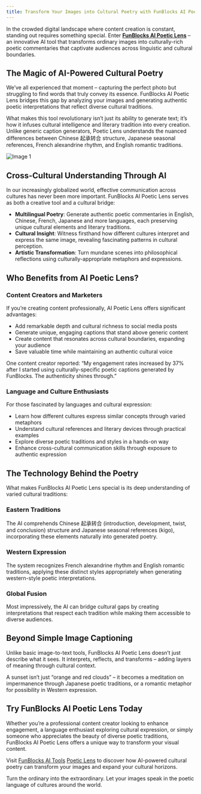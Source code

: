 ```yaml
---
title: Transform Your Images into Cultural Poetry with FunBlocks AI Poetic Lens
---
```


In the crowded digital landscape where content creation is constant, standing out requires something special. Enter **[FunBlocks AI Poetic Lens](https://www.funblocks.net/aitools/poetic)** – an innovative AI tool that transforms ordinary images into culturally-rich poetic commentaries that captivate audiences across linguistic and cultural boundaries.

The Magic of AI-Powered Cultural Poetry
---------------------------------------

We’ve all experienced that moment – capturing the perfect photo but struggling to find words that truly convey its essence. FunBlocks AI Poetic Lens bridges this gap by analyzing your images and generating authentic poetic interpretations that reflect diverse cultural traditions.

What makes this tool revolutionary isn’t just its ability to generate text; it’s how it infuses cultural intelligence and literary tradition into every creation. Unlike generic caption generators, Poetic Lens understands the nuanced differences between Chinese 起承转合 structure, Japanese seasonal references, French alexandrine rhythm, and English romantic traditions.

![Image 1](/img/uploads/2025/03/Screenshot-2025-03-03-at-11.04.27-AM.png)

Cross-Cultural Understanding Through AI
---------------------------------------

In our increasingly globalized world, effective communication across cultures has never been more important. FunBlocks AI Poetic Lens serves as both a creative tool and a cultural bridge:

*   **Multilingual Poetry**: Generate authentic poetic commentaries in English, Chinese, French, Japanese and more languages, each preserving unique cultural elements and literary traditions.
*   **Cultural Insight**: Witness firsthand how different cultures interpret and express the same image, revealing fascinating patterns in cultural perception.
*   **Artistic Transformation**: Turn mundane scenes into philosophical reflections using culturally-appropriate metaphors and expressions.

Who Benefits from AI Poetic Lens?
---------------------------------

### Content Creators and Marketers

If you’re creating content professionally, AI Poetic Lens offers significant advantages:

*   Add remarkable depth and cultural richness to social media posts
*   Generate unique, engaging captions that stand above generic content
*   Create content that resonates across cultural boundaries, expanding your audience
*   Save valuable time while maintaining an authentic cultural voice

One content creator reported: “My engagement rates increased by 37% after I started using culturally-specific poetic captions generated by FunBlocks. The authenticity shines through.”

### Language and Culture Enthusiasts

For those fascinated by languages and cultural expression:

*   Learn how different cultures express similar concepts through varied metaphors
*   Understand cultural references and literary devices through practical examples
*   Explore diverse poetic traditions and styles in a hands-on way
*   Enhance cross-cultural communication skills through exposure to authentic expression

The Technology Behind the Poetry
--------------------------------

What makes FunBlocks AI Poetic Lens special is its deep understanding of varied cultural traditions:

### Eastern Traditions

The AI comprehends Chinese 起承转合 (introduction, development, twist, and conclusion) structure and Japanese seasonal references (kigo), incorporating these elements naturally into generated poetry.

### Western Expression

The system recognizes French alexandrine rhythm and English romantic traditions, applying these distinct styles appropriately when generating western-style poetic interpretations.

### Global Fusion

Most impressively, the AI can bridge cultural gaps by creating interpretations that respect each tradition while making them accessible to diverse audiences.

Beyond Simple Image Captioning
------------------------------

Unlike basic image-to-text tools, FunBlocks AI Poetic Lens doesn’t just describe what it sees. It interprets, reflects, and transforms – adding layers of meaning through cultural context.

A sunset isn’t just “orange and red clouds” – it becomes a meditation on impermanence through Japanese poetic traditions, or a romantic metaphor for possibility in Western expression.

Try FunBlocks AI Poetic Lens Today
----------------------------------

Whether you’re a professional content creator looking to enhance engagement, a language enthusiast exploring cultural expression, or simply someone who appreciates the beauty of diverse poetic traditions, FunBlocks AI Poetic Lens offers a unique way to transform your visual content.

Visit [FunBlocks AI Tools](https://www.funblocks.net/aitools) [Poetic Lens](https://www.funblocks.net/aitools/poetic) to discover how AI-powered cultural poetry can transform your images and expand your cultural horizons.

Turn the ordinary into the extraordinary. Let your images speak in the poetic language of cultures around the world.
